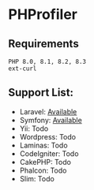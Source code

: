 # PHProfiler

## Requirements
```
PHP 8.0, 8.1, 8.2, 8.3
ext-curl
```

## Support List:
* Laravel: [Available](https://github.com/phprofiler/laravel-phprofiler)
* Symfony: [Available](https://github.com/phprofiler/symfony-phprofiler)
* Yii: Todo
* Wordpress: Todo
* Laminas: Todo
* CodeIgniter: Todo
* CakePHP: Todo
* Phalcon: Todo
* Slim: Todo
